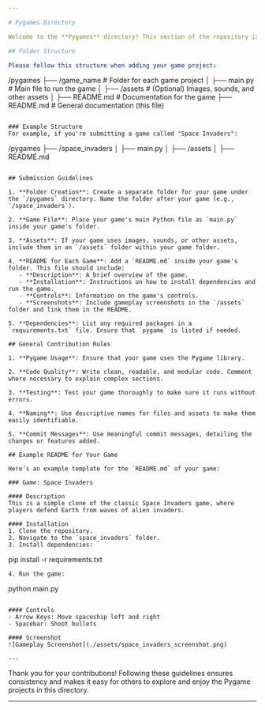 ```yaml
---

# Pygames Directory

Welcome to the **Pygames** directory! This section of the repository is dedicated to games developed in Python using the [Pygame](https://www.pygame.org/news) library. Contributors are encouraged to submit their Pygame projects following the structure and guidelines outlined below.

## Folder Structure

Please follow this structure when adding your game project:

```
/pygames
    ├── /game_name              # Folder for each game project
    │     ├── main.py           # Main file to run the game
    │     ├── /assets           # (Optional) Images, sounds, and other assets
    │     ├── README.md         # Documentation for the game
    ├── README.md               # General documentation (this file)
```

### Example Structure
For example, if you're submitting a game called "Space Invaders":
```
/pygames
    ├── /space_invaders
    │     ├── main.py
    │     ├── /assets
    │     ├── README.md
```

## Submission Guidelines

1. **Folder Creation**: Create a separate folder for your game under the `/pygames` directory. Name the folder after your game (e.g., `/space_invaders`).
   
2. **Game File**: Place your game's main Python file as `main.py` inside your game's folder.

3. **Assets**: If your game uses images, sounds, or other assets, include them in an `/assets` folder within your game folder.

4. **README for Each Game**: Add a `README.md` inside your game's folder. This file should include:
   - **Description**: A brief overview of the game.
   - **Installation**: Instructions on how to install dependencies and run the game.
   - **Controls**: Information on the game's controls.
   - **Screenshots**: Include gameplay screenshots in the `/assets` folder and link them in the README.

5. **Dependencies**: List any required packages in a `requirements.txt` file. Ensure that `pygame` is listed if needed.

## General Contribution Rules

1. **Pygame Usage**: Ensure that your game uses the Pygame library.
   
2. **Code Quality**: Write clean, readable, and modular code. Comment where necessary to explain complex sections.

3. **Testing**: Test your game thoroughly to make sure it runs without errors.

4. **Naming**: Use descriptive names for files and assets to make them easily identifiable.

5. **Commit Messages**: Use meaningful commit messages, detailing the changes or features added.

## Example README for Your Game

Here’s an example template for the `README.md` of your game:

### Game: Space Invaders

#### Description
This is a simple clone of the classic Space Invaders game, where players defend Earth from waves of alien invaders.

#### Installation
1. Clone the repository.
2. Navigate to the `space_invaders` folder.
3. Install dependencies:
   ```
   pip install -r requirements.txt
   ```
4. Run the game:
   ```
   python main.py
   ```

#### Controls
- Arrow Keys: Move spaceship left and right
- Spacebar: Shoot bullets

#### Screenshot
![Gameplay Screenshot](./assets/space_invaders_screenshot.png)

---
```


Thank you for your contributions! Following these guidelines ensures consistency and makes it easy for others to explore and enjoy the Pygame projects in this directory.

---
